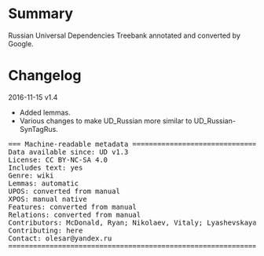 # Summary

Russian Universal Dependencies Treebank annotated and converted by Google.


# Changelog

2016-11-15 v1.4
  * Added lemmas.
  * Various changes to make UD_Russian more similar to UD_Russian-SynTagRus.

<pre>
=== Machine-readable metadata =================================================
Data available since: UD v1.3
License: CC BY-NC-SA 4.0
Includes text: yes
Genre: wiki
Lemmas: automatic
UPOS: converted from manual
XPOS: manual native
Features: converted from manual
Relations: converted from manual
Contributors: McDonald, Ryan; Nikolaev, Vitaly; Lyashevskaya, Olga
Contributing: here
Contact: olesar@yandex.ru
===============================================================================
</pre>

